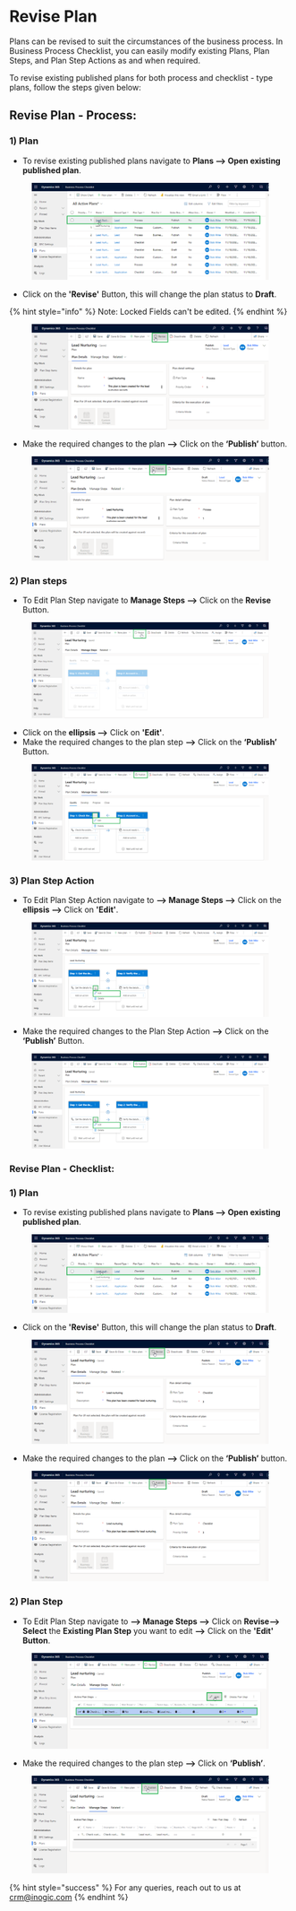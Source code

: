 # Revise Plan

Plans can be revised to suit the circumstances of the business process. In Business Process Checklist, you can easily modify existing Plans, Plan Steps, and Plan Step Actions as and when required.&#x20;

To revise existing published plans for both process and checklist - type plans, follow the steps given below:

## Revise Plan - Process:

### 1) Plan

* To revise existing published plans navigate to **Plans --> Open existing published plan**.

<figure><img src="../../../.gitbook/assets/revise plan_1.png" alt=""><figcaption></figcaption></figure>

* Click on the **'Revise'** Button, this will change the plan status to **Draft**.

{% hint style="info" %}
Note: Locked Fields can't be edited.
{% endhint %}

<figure><img src="../../../.gitbook/assets/revise plan_2.png" alt=""><figcaption></figcaption></figure>

* Make the required changes to the plan **-->** Click on the **‘Publish’** button.

<figure><img src="../../../.gitbook/assets/revise plan_3.png" alt=""><figcaption></figcaption></figure>

### 2) Plan steps

* To Edit Plan Step navigate to **Manage Steps -->** Click on the **Revise** Button.

<figure><img src="../../../.gitbook/assets/edit plan step_1 (1).png" alt=""><figcaption></figcaption></figure>

* Click on the **ellipsis -->** Click on **'Edit'**.
* Make the required changes to the plan step **-->** Click on the **‘Publish’** Button.

<figure><img src="../../../.gitbook/assets/edit plan step_2 (1).png" alt=""><figcaption></figcaption></figure>

### 3) Plan Step Action

* To Edit Plan Step Action navigate to **--> Manage Steps -->** Click on the **ellipsis -->** Click on **'Edit'**.

<figure><img src="../../../.gitbook/assets/Revise plan step action new.png" alt=""><figcaption></figcaption></figure>

* Make the required changes to the Plan Step Action **-->** Click on the **‘Publish’** Button.

<figure><img src="../../../.gitbook/assets/Revise plan step action new (1).png" alt=""><figcaption></figcaption></figure>

### Revise Plan - Checklist:

### 1) Plan

* To revise existing published plans navigate to **Plans --> Open existing published plan**.

<figure><img src="../../../.gitbook/assets/Revise plan 1.png" alt=""><figcaption></figcaption></figure>

* Click on the **'Revise'** Button, this will change the plan status to **Draft**.

<figure><img src="../../../.gitbook/assets/Revise plan 2.png" alt=""><figcaption></figcaption></figure>

* Make the required changes to the plan **-->** Click on the **‘Publish’** button.

<figure><img src="../../../.gitbook/assets/Revise plan 3.png" alt=""><figcaption></figcaption></figure>

### 2) Plan Step

* To Edit Plan Step navigate to **--> Manage Steps -->** Click on **Revise--> Select** the **Existing Plan Step** you want to edit **-->** Click on the **'Edit' Button**.

<figure><img src="../../../.gitbook/assets/Revise plan step 1.png" alt=""><figcaption></figcaption></figure>

* Make the required changes to the plan step **-->** Click on **‘Publish’**.

<figure><img src="../../../.gitbook/assets/Publish plan step changes.png" alt=""><figcaption></figcaption></figure>

{% hint style="success" %}
For any queries, reach out to us at [crm@inogic.com](mailto:crm@inogic.com)
{% endhint %}
